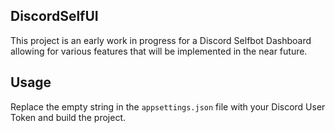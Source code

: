 ## DiscordSelfUI
This project is an early work in progress for a Discord Selfbot Dashboard allowing for various features that will be implemented in the near future.

## Usage
Replace the empty string in the `appsettings.json` file with your Discord User Token and build the project.
